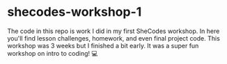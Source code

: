 # shecodes-workshop-1

The code in this repo is work I did in my first SheCodes workshop. In here you'll find lesson challenges, homework, and even final project code. This workshop was 3 weeks but I finished a bit early. It was a super fun workshop on intro to coding! :computer:
